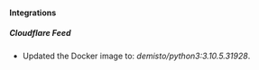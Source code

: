 #### Integrations
##### Cloudflare Feed
- Updated the Docker image to: *demisto/python3:3.10.5.31928*.
